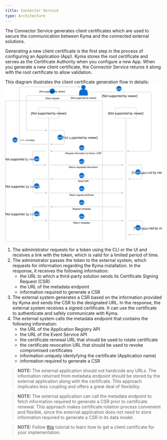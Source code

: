 ```yaml
---
title: Connector Service
type: Architecture
---
```


The Connector Service generates client certificates which are used to secure the communication between Kyma and the connected external solutions.        

Generating a new client certificate is the first step in the process of configuring an Application (App). Kyma stores the root certificate and serves as the Certificate Authority when you configure a new App. When you generate a new client certificate, the Connector Service returns it along with the root certificate to allow validation.  

This diagram illustrates the client certificate generation flow in details:
![Client certificate generation operation flow](./assets/002-automatic-configuration.svg)

1. The administrator requests for a token using the CLI or the UI and receives a link with the token, which is valid for a limited period of time.
2. The administrator passes the token to the external system, which requests for information regarding the Kyma installation. In the response, it receives the following information:
    - the URL to which a third-party solution sends its Certificate Signing Request (CSR)
    - the URL of the metadata endpoint
    - information required to generate a CSR
3. The external system generates a CSR based on the information provided by Kyma and sends the CSR to the designated URL. In the response, the external system receives a signed certificate. It can use the certificate to authenticate and safely communicate with Kyma.
4. The external system calls the metadata endpoint that contains the following information:
    - the URL of the Application Registry API
    - the URL of the Event Service API
    - the certificate renewal URL that should be used to rotate certificate
    - the certificate revocation URL that should be used to revoke compromised certificates
    - information uniquely identyfying the certificate (Application name)
    - information required to generate a CSR  

>**NOTE:** The external application should not hardcode any URLs. The information returned from metadata endpoint should be stored by the external application along with the certificate. This approach implicates less coupling and offers a great deal of flexibility. 

>**NOTE:**  The external application can call the metadata endpoint to fetch information required to generate a CSR prior to certificate renewal. This approach makes certificate rotation process convenient and flexible, since the external application does not need to store information required to generate a CSR in its data model.     

>**NOTE:** Follow [this](#tutorials-get-the-client-certificate) tutorial to learn how to get a client certificate for your implementation.
